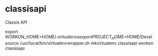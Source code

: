 # classisapi
Classis API


export WORKON_HOME=$HOME/.virtualenvs
export PROJECT_HOME=$HOME/Devel
source /usr/local/bin/virtualenvwrapper.sh
mkvirtualenv classisapi
workon classisapi

